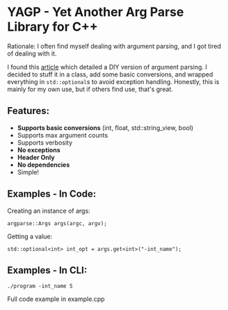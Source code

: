 # YAGP - Yet Another Arg Parse Library for C++

Rationale: I often find myself dealing with argument parsing, and I got tired of dealing with it.


I found this [article](https://mostsignificant.github.io/c++/2021/11/03/3-ways-to-parse-command-line-arguments-in-C++-quick-do-it-yourself-or-comprehensive.html) which detailed a DIY version of argument parsing. I decided to 
stuff it in a class, add some basic conversions, and wrapped everything in `std::optional`s to avoid exception handling.
Honestly, this is mainly for my own use, but if others find use, that's great.

## Features:
- **Supports basic conversions** (int, float, std::string_view, bool)
- Supports max argument counts
- Supports verbosity
- **No exceptions**
- **Header Only**
- **No dependencies**
- Simple!

## Examples - In Code:

Creating an instance of args:

```
argparse::Args args(argc, argv);
```

Getting a value:

```
std::optional<int> int_opt = args.get<int>("-int_name");
```

## Examples - In CLI:
```
./program -int_name 5
```

Full code example in example.cpp